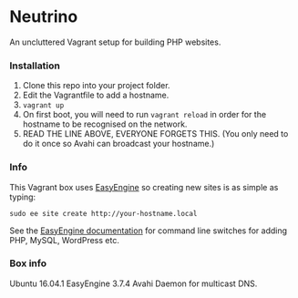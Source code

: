 # Neutrino
An uncluttered Vagrant setup for building PHP websites. 

### Installation
1. Clone this repo into your project folder.
2. Edit the Vagrantfile to add a hostname.
3. `vagrant up`
4. On first boot, you will need to run `vagrant reload` in order for the hostname to be recognised on the network.
5. READ THE LINE ABOVE, EVERYONE FORGETS THIS. (You only need to do it once so Avahi can broadcast your hostname.)

### Info
This Vagrant box uses [EasyEngine](https://easyengine.io) so creating new sites is as simple as typing:

`sudo ee site create http://your-hostname.local`

See the [EasyEngine documentation](https://easyengine.io/docs/) for command line switches for adding PHP, MySQL, WordPress etc.

### Box info
Ubuntu 16.04.1
EasyEngine 3.7.4
Avahi Daemon for multicast DNS.

